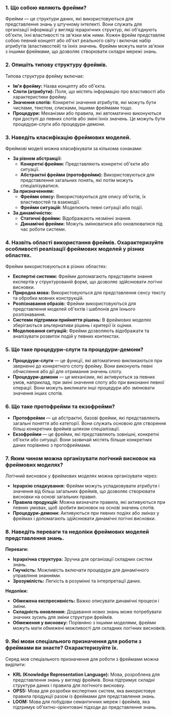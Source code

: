 ### 1. Що собою являють фрейми?

Фрейми — це структури даних, які використовуються для представлення знань у штучному інтелекті. Вони служать для організації інформації у вигляді ієрархічних структур, які об'єднують об'єкти, їхні властивості та зв'язки між ними. Кожен фрейм представляє собою певний концепт або об'єкт реального світу і включає набір атрибутів (властивостей) та їхніх значень. Фрейми можуть мати зв'язки з іншими фреймами, що дозволяє створювати складні мережі знань.

### 2. Опишіть типову структуру фреймів.

Типова структура фрейму включає:

- **Ім'я фрейму:** Назва концепту або об'єкта.
- **Слоти (атрибути):** Поля, що містять інформацію про властивості або характеристики фрейму.
- **Значення слотів:** Конкретні значення атрибутів, які можуть бути числами, текстом, списками, іншими фреймами тощо.
- **Процедури:** Механізми або правила, які автоматично виконуються при доступі до певних слотів або зміні їхніх значень. Це можуть бути процедури-слуги або процедури-демони.

### 3. Наведіть класифікацію фреймових моделей.

Фреймові моделі можна класифікувати за кількома ознаками:

- **За рівнем абстракції:**
  - **Конкретні фрейми:** Представляють конкретні об'єкти або ситуації.
  - **Абстрактні фрейми (протофрейми):** Використовуються для представлення загальних понять, які потім можуть спеціалізуватися.
- **За призначенням:**
  - **Фрейми опису:** Використовуються для опису об'єктів, їх властивостей та взаємодії.
  - **Фрейми ситуацій:** Моделюють певні ситуації або події.
- **За динамічністю:**
  - **Статичні фрейми:** Відображають незмінні знання.
  - **Динамічні фрейми:** Можуть змінюватися або оновлюватися під час роботи системи.

### 4. Назвіть області використання фреймів. Охарактеризуйте особливості реалізації фреймових моделей у різних областях.

Фрейми використовуються в різних областях:

- **Експертні системи:** Фрейми допомагають представити знання експертів у структурованій формі, що дозволяє здійснювати логічні висновки.
- **Природна мова:** Використовуються для представлення сенсу тексту та обробки мовних конструкцій.
- **Розпізнавання образів:** Фрейми використовуються для представлення моделей об'єктів і шаблонів для їхнього розпізнавання.
- **Системи підтримки прийняття рішень:** В фреймових моделях зберігаються альтернативи рішень і критерії їх оцінки.
- **Моделювання ситуацій:** Фрейми дозволяють відображати та аналізувати розвиток подій у певних контекстах.

### 5. Що таке процедури-слуги та процедури-демони?

- **Процедури-слуги** — це функції, які автоматично викликаються при зверненні до конкретного слоту фрейму. Вони виконують певні обчислення або дії для отримання значень слоту.
- **Процедури-демони** — це механізми, які активуються за певних умов, наприклад, при зміні значення слоту або при виконанні певної операції. Вони можуть викликати інші процедури або змінювати значення інших слотів.

### 6. Що таке протофрейми та екзофрейми?

- **Протофрейми** — це абстрактні, базові фрейми, які представляють загальні поняття або категорії. Вони служать основою для створення більш конкретних фреймів шляхом спеціалізації.
- **Екзофрейми** — це фрейми, які представляють зовнішні, конкретні об'єкти або ситуації. Вони зазвичай містять більше конкретних даних порівняно з протофреймами.

### 7. Яким чином можна організувати логічний висновок на фреймових моделях?

Логічний висновок у фреймових моделях можна організувати через:

- **Ієрархію спадкування:** Фрейми можуть успадковувати атрибути і значення від більш загальних фреймів, що дозволяє створювати висновки на основі загальних правил.
- **Правила продукцій:** Можна визначати правила, які активуються при певних умовах, щоб зробити висновок на основі значень слотів.
- **Процедури-демони:** Активуються при певних подіях або змінах у фреймах і допомагають здійснювати динамічні логічні висновки.

### 8. Наведіть переваги та недоліки фреймових моделей представлення знань.

**Переваги:**

- **Ієрархічна структура:** Зручна для організації складних систем знань.
- **Гнучкість:** Можливість включати процедури для динамічного управління знаннями.
- **Зрозумілість:** Легкість в розумінні та інтерпретації даних.

**Недоліки:**

- **Обмежена експресивність:** Важко описувати динамічні процеси і зміни.
- **Складність оновлення:** Додавання нових знань може потребувати значних зусиль для зміни структури фреймів.
- **Обмеження у висновку:** Порівняно з іншими моделями, фрейми можуть мати обмежені можливості для складних логічних висновків.

### 9. Які мови спеціального призначення для роботи з фреймами ви знаєте? Охарактеризуйте їх.

Серед мов спеціального призначення для роботи з фреймами можна виділити:

- **KRL (Knowledge Representation Language):** Мова, розроблена для представлення знань у вигляді фреймів. Вона підтримує складні структури даних і правила для логічного висновку.
- **OPS5:** Мова для розробки експертних систем, яка використовує правила продукції разом із фреймами для представлення знань.
- **LOOM:** Мова для побудови семантичних мереж і фреймів, яка підтримує об'єктно-орієнтовані підходи до представлення знань.
